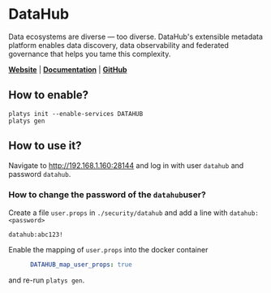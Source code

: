 # DataHub

Data ecosystems are diverse — too diverse. DataHub's extensible metadata platform enables data discovery, data observability and federated governance that helps you tame this complexity.

**[Website](https://datahubproject.io/)** | **[Documentation](https://datahubproject.io/docs/)** | **[GitHub](https://github.com/linkedin/datahub)**

## How to enable?

```
platys init --enable-services DATAHUB
platys gen
```

## How to use it?

Navigate to <http://192.168.1.160:28144> and log in with user `datahub` and password `datahub`.

### How to change the password of the `datahub`user?

Create a file `user.props` in `./security/datahub` and add a line with `datahub:<password>`

```
datahub:abc123!
```

Enable the mapping of `user.props` into the docker container

```yaml
      DATAHUB_map_user_props: true
```

and re-run `platys gen`. 

